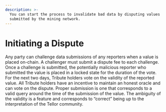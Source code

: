 ```yaml
---
description: >-
  You can start the process to invalidate bad data by disputing values that are
  submitted by the mining network.
---
```


# Initiating a Dispute

Any party can challenge data submissions of any reporters when a value is placed on-chain.  A challenger must submit a dispute fee to each challenge.  Once a challenge is submitted, the potentially malicious reporter who submitted the value is placed in a locked state for the duration of the vote.  For the next two days, Tribute holders vote on the validity of the reported value.  All Tribute holders have an incentive to maintain an honest oracle and can vote on the dispute.  Proper submission is one that corresponds to a valid query around the time of the submission of the value. The ambiguity of the validity is a feature and corresponds to “correct” being up to the interpretation of the Tellor community. &#x20;
